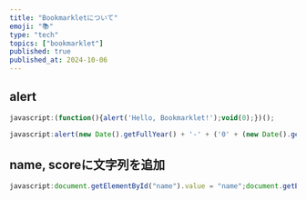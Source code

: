 ```yaml
---
title: "Bookmarkletについて"
emoji: "📚"
type: "tech"
topics: ["bookmarklet"]
published: true
published_at: 2024-10-06
---
```


## alert

```javascript
javascript:(function(){alert('Hello, Bookmarklet!');void(0);})();
```

```javascript
javascript:alert(new Date().getFullYear() + '-' + ('0' + (new Date().getMonth() + 1)).slice(-2) + '-' + ('0' + new Date().getDate()).slice(-2));void(0);
```

## name, scoreに文字列を追加

```javascript
javascript:document.getElementById("name").value = "name";document.getElementById("score").value = "123";void(0);
```
